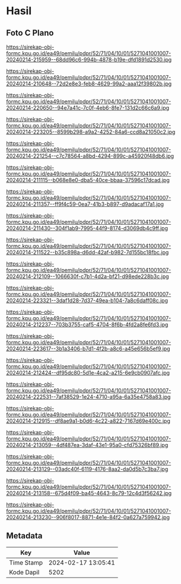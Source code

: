 # Hasil

## Foto C Plano

https://sirekap-obj-formc.kpu.go.id/ea49/pemilu/pdpr/52/71/04/10/01/5271041001007-20240214-215959--68dd96c6-994b-4878-b19e-dfd1891d2530.jpg

https://sirekap-obj-formc.kpu.go.id/ea49/pemilu/pdpr/52/71/04/10/01/5271041001007-20240214-210648--72d2e8e3-feb8-4629-99a2-aaa12f39802b.jpg

https://sirekap-obj-formc.kpu.go.id/ea49/pemilu/pdpr/52/71/04/10/01/5271041001007-20240214-220650--94e7a41c-7c0f-4eb6-8fe7-131d2c66c6a9.jpg

https://sirekap-obj-formc.kpu.go.id/ea49/pemilu/pdpr/52/71/04/10/01/5271041001007-20240214-223205--8599b298-a9a2-4252-84a6-ccd8a21050c2.jpg

https://sirekap-obj-formc.kpu.go.id/ea49/pemilu/pdpr/52/71/04/10/01/5271041001007-20240214-221254--c7c78564-a8bd-4294-899c-a45920f48db6.jpg

https://sirekap-obj-formc.kpu.go.id/ea49/pemilu/pdpr/52/71/04/10/01/5271041001007-20240214-211115--b068e8e0-dba5-40ce-bbaa-37596c17dcad.jpg

https://sirekap-obj-formc.kpu.go.id/ea49/pemilu/pdpr/52/71/04/10/01/5271041001007-20240214-211357--ff9f4c59-0ea7-41b3-b897-d9adacaf17a1.jpg

https://sirekap-obj-formc.kpu.go.id/ea49/pemilu/pdpr/52/71/04/10/01/5271041001007-20240214-211430--304f1ab9-7995-44f9-8174-d3069db4c9ff.jpg

https://sirekap-obj-formc.kpu.go.id/ea49/pemilu/pdpr/52/71/04/10/01/5271041001007-20240214-211522--b35c898a-d6dd-42af-b982-7d155bc18fbc.jpg

https://sirekap-obj-formc.kpu.go.id/ea49/pemilu/pdpr/52/71/04/10/01/5271041001007-20240214-212109--1066630f-c7b1-4d2a-bf21-d98ede228b3c.jpg

https://sirekap-obj-formc.kpu.go.id/ea49/pemilu/pdpr/52/71/04/10/01/5271041001007-20240214-223321--3daf1d28-7d37-49ea-b104-7a8c6daff08c.jpg

https://sirekap-obj-formc.kpu.go.id/ea49/pemilu/pdpr/52/71/04/10/01/5271041001007-20240214-212237--703b3755-caf5-4704-8f6b-4fd2a8fe6fd3.jpg

https://sirekap-obj-formc.kpu.go.id/ea49/pemilu/pdpr/52/71/04/10/01/5271041001007-20240214-223617--3b1a3406-b7d1-4f2b-a8c6-a45e656b5ef9.jpg

https://sirekap-obj-formc.kpu.go.id/ea49/pemilu/pdpr/52/71/04/10/01/5271041001007-20240214-212424--df95dc80-5d1e-4ca2-a215-6e9cb0907afc.jpg

https://sirekap-obj-formc.kpu.go.id/ea49/pemilu/pdpr/52/71/04/10/01/5271041001007-20240214-222531--7af38529-1e24-4710-a95a-6a35e4758a83.jpg

https://sirekap-obj-formc.kpu.go.id/ea49/pemilu/pdpr/52/71/04/10/01/5271041001007-20240214-212915--df8ae9a1-b0d6-4c22-a822-7167d69e400c.jpg

https://sirekap-obj-formc.kpu.go.id/ea49/pemilu/pdpr/52/71/04/10/01/5271041001007-20240214-213059--4df487ea-3daf-43e1-95a0-cfd75326bf89.jpg

https://sirekap-obj-formc.kpu.go.id/ea49/pemilu/pdpr/52/71/04/10/01/5271041001007-20240214-213129--03adc40f-6119-4176-8aa2-da0d5b7c3ba7.jpg

https://sirekap-obj-formc.kpu.go.id/ea49/pemilu/pdpr/52/71/04/10/01/5271041001007-20240214-213158--675d4f09-ba45-4643-8c79-12c4d3f56242.jpg

https://sirekap-obj-formc.kpu.go.id/ea49/pemilu/pdpr/52/71/04/10/01/5271041001007-20240214-213230--906f8017-8871-4e1e-84f2-0a627a759942.jpg


## Metadata

| Key        | Value               |
| ---------- | ------------------- |
| Time Stamp | 2024-02-17 13:05:41 |
| Kode Dapil | 5202                |



